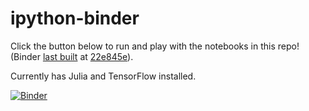 # ipython-binder

Click the button below to run and play with the notebooks in this repo! (Binder [last built](http://mybinder.org/repo/NHDaly/ipython-binder/status) at [22e845e](https://github.com/NHDaly/ipython-binder/commit/22e845e)).

Currently has Julia and TensorFlow installed.


[![Binder](http://mybinder.org/badge.svg)](http://mybinder.org/repo/NHDaly/ipython-binder)

